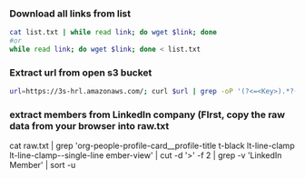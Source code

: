 

### Download all links from list

```bash
cat list.txt | while read link; do wget $link; done
#or 
while read link; do wget $link; done < list.txt
```
### Extract url from open s3 bucket
```bash
url=https://3s-hrl.amazonaws.com/; curl $url | grep -oP '(?<=<Key>).*?(?=</Key>)' | awk '{print $url$1} | tee list.txt'
```
### extract members from LinkedIn company (FIrst, copy the raw data from your browser into raw.txt
cat raw.txt | grep 'org-people-profile-card__profile-title t-black lt-line-clamp lt-line-clamp--single-line ember-view' | cut -d '>' -f 2 | grep -v 'LinkedIn Member' | sort -u

